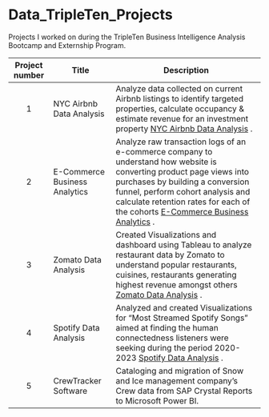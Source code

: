 # Data_TripleTen_Projects

Projects I worked on during the TripleTen Business Intelligence Analysis Bootcamp and Externship Program.


| Project number | Title | Description |
| :-----------: | ----------- |----------- |
| 1 | NYC Airbnb Data Analysis | Analyze data collected on current Airbnb listings to identify targeted properties, calculate occupancy & estimate revenue for an investment property [NYC Airbnb Data Analysis](https://docs.google.com/spreadsheets/d/19grVCCEwnZMLrX-HfmmkJI3MvYDLa57Fxl-GLWQQErU/edit?usp=sharing) .|
| 2 | E-Commerce Business Analytics | Analyze raw transaction logs of an e-commerce company to understand how website is converting product page views into purchases by building a conversion funnel, perform cohort analysis and calculate retention rates for each of the cohorts [E-Commerce Business Analytics](https://docs.google.com/spreadsheets/d/1BjGW-K_OwcL77p00ZYAabtvlyO0qzXkLfLG1jnp8m4I/edit?usp=sharing) .|
| 3 | Zomato Data Analysis | Created Visualizations and dashboard using Tableau to analyze restaurant data by Zomato to understand popular restaurants, cuisines, restaurants generating highest revenue amongst others [Zomato Data Analysis](https://public.tableau.com/views/RestaurantAnalysis_17034062237740/RestaurantDataAnalysis?:language=en-US&:display_count=n&:origin=viz_share_link) .|
| 4 | Spotify Data Analysis | Analyzed and created Visualizations for “Most Streamed Spotify Songs” aimed at finding the human connectedness listeners were seeking during the period 2020-2023 [Spotify Data Analysis](https://public.tableau.com/views/SpotifyVisualizationsJillian/KeyModebyStreamsAveragePositivityRating2020-2023?:language=en-US&:sid=&:redirect=auth&:display_count=n&:origin=viz_share_link) .|
| 5 | CrewTracker Software | Cataloging and migration of Snow and Ice management company’s Crew data from SAP Crystal Reports to Microsoft Power BI.|
